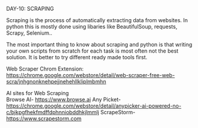 DAY-10: SCRAPING
  
Scraping is the process of automatically extracting data from websites. 
In python this is mostly done using libaries like BeautifulSoup, requests, Scrapy, Selenium..

The most important thing to know about scraping and python is that writing your own scripts from scratch for each task is most often not the best solution. 
It is better to try different ready made tools first. 

Web Scraper Chrom Extension: 
    https://chrome.google.com/webstore/detail/web-scraper-free-web-scra/jnhgnonknehpejjnehehllkliplmbmhn 

AI sites for Web Scraping   
Browse AI- https://www.browse.ai
Any Picket-   
    https://chrome.google.com/webstore/detail/anypicker-ai-powered-no-c/bjkpgfhekfmdffdphnniobddhkjlmmlj
ScrapeStorm- https://www.scrapestorm.com

